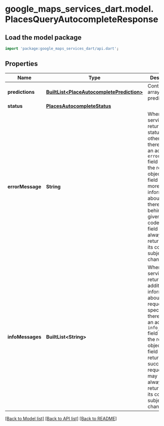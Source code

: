# google_maps_services_dart.model.PlacesQueryAutocompleteResponse

## Load the model package
```dart
import 'package:google_maps_services_dart/api.dart';
```

## Properties
Name | Type | Description | Notes
------------ | ------------- | ------------- | -------------
**predictions** | [**BuiltList&lt;PlaceAutocompletePrediction&gt;**](PlaceAutocompletePrediction.md) | Contains an array of predictions.  | 
**status** | [**PlacesAutocompleteStatus**](PlacesAutocompleteStatus.md) |  | 
**errorMessage** | **String** | When the service returns a status code other than `OK`, there may be an additional `error_message` field within the response object. This field contains more detailed information about thereasons behind the given status code. This field is not always returned, and its content is subject to change.  | [optional] 
**infoMessages** | **BuiltList&lt;String&gt;** | When the service returns additional information about the request specification, there may be an additional `info_messages` field within the response object. This field is only returned for successful requests. It may not always be returned, and its content is subject to change.  | [optional] 

[[Back to Model list]](../README.md#documentation-for-models) [[Back to API list]](../README.md#documentation-for-api-endpoints) [[Back to README]](../README.md)


